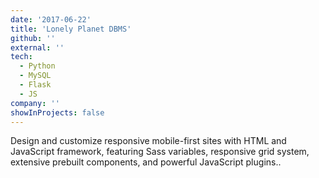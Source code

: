 ```yaml
---
date: '2017-06-22'
title: 'Lonely Planet DBMS'
github: ''
external: ''
tech:
  - Python
  - MySQL
  - Flask
  - JS
company: ''
showInProjects: false
---
```


Design and customize responsive mobile-first sites with HTML and JavaScript framework, featuring Sass variables, responsive grid system, extensive prebuilt components, and powerful JavaScript plugins..
